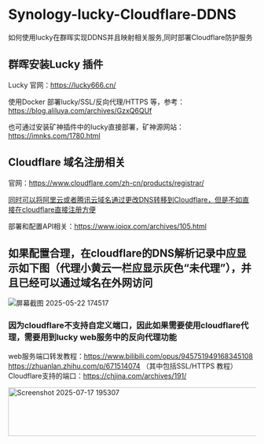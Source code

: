 # Synology-lucky-Cloudflare-DDNS
如何使用lucky在群晖实现DDNS并且映射相关服务,同时部署Cloudflare防护服务


## 群晖安装Lucky 插件
Lucky 官网：https://lucky666.cn/

使用Docker 部署lucky/SSL/反向代理/HTTPS 等，参考：https://blog.aliluya.com/archives/GzxQ6QUf

也可通过安装矿神插件中的lucky直接部署，矿神源网站：https://imnks.com/1780.html

## Cloudflare 域名注册相关
官网：https://www.cloudflare.com/zh-cn/products/registrar/

 <ins>同时可以将阿里云或者腾讯云域名通过更改DNS转移到Cloudflare，但是不如直接在cloudflare直接注册方便</ins>

 部署和配置API相关：https://www.ioiox.com/archives/105.html



## 如果配置合理，在cloudflare的DNS解析记录中应显示如下图（代理小黄云一栏应显示灰色“未代理”），并且已经可以通过域名在外网访问

![屏幕截图 2025-05-22 174517](https://github.com/user-attachments/assets/24873752-9a6c-445f-81b6-77dda61a0087)


### 因为cloudflare不支持自定义端口，因此如果需要使用cloudflare代理，需要用到lucky web服务中的反向代理功能
web服务端口转发教程：https://www.bilibili.com/opus/945751949168345108
https://zhuanlan.zhihu.com/p/671514074 （其中包括SSL/HTTPS 教程）
Cloudflare支持的端口：https://chjina.com/archives/191/


<img width="787" height="99" alt="Screenshot 2025-07-17 195307" src="https://github.com/user-attachments/assets/f1a5a93c-d73d-4368-8bda-33305506f8dc" />









